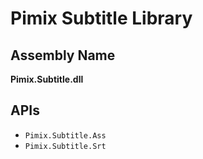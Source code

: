 ﻿Pimix Subtitle Library
===

Assembly Name
---
**Pimix.Subtitle.dll**

APIs
---
- `Pimix.Subtitle.Ass`
- `Pimix.Subtitle.Srt`
